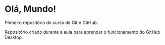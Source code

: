 # Olá, Mundo!
 Primeiro repositório do curso de Git e GitHub.

 Repositório criado durante a aula para aprender o funcionamento do GitHub Desktop.

